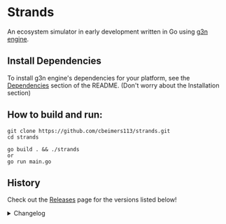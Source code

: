 # Strands
An ecosystem simulator in early development written in Go using [g3n engine](https://github.com/g3n/engine).

## Install Dependencies
To install g3n engine's dependencies for your platform, see the [Dependencies](https://github.com/g3n/engine#dependencies) section of the README. (Don't worry about the Installation section)

## How to build and run:
```
git clone https://github.com/cbeimers113/strands.git
cd strands

go build . && ./strands
or
go run main.go
```

## History

Check out the [Releases](https://github.com/cbeimers113/strands/releases) page for the versions listed below!

<details>
    <summary>Changelog</summary>

### v0.2.2 - Ambience Enhancements:
- Pipeline to automate building binaries on new release
- Add a surrounding ocean and horizon
- Notifications appear bottom up
- Render world in menu on app load
- Fix GUI scaling in menus
- Add sky & stars
- Real object highlighting instead of wireframe
- Optimize chemical quantities tracker

### v0.2.1 - Bugfixes & GUI Enhancements
- Increase GUI scale
- Improve player icon in top bar
- Maximize by default
- Fullscreen/windowed option in config
- Fix memory leak bug between opening saves
- Reset position on new sim
- Fix autosave bug/persistent plants issue
- Toggle info panel for chemical quantities in top right
- Notifications appear in bottom left
- Topbar instead of info panel
- Space & control to go vertically up and down
- Limit how far from map we can go
- Tab to play/pause

### v0.2.0 - Application & Engine Features
- Spin the camera slowly when in menu
- GUI style improvements
- Notifications
  - Notifications fade out
  - Notify when save is saved or loaded
  - Notify when new sim is created
  - Notify when save is deleted
  - Notify when config saved
  - Notify when a seed is planted
- Add logo to menu
- Button to create a fresh sim
- Save player camera position and rotation in saves
- Icon
- Embed textures for static builds
- Config file is in %APPDATA%/Roaming
- Version number tracked in .version
- Optionally save the state of the simulation to the disk between games
- Keyboard controller for typing input
- Save and load game files
- Delete a save
- Popup system
  - Prevent overwriting save (exclude autosave)
  - Notify when save can't be loaded
  - Ask if user is sure before opening/deleting a save or exiting game
- Use a nerdfont

### v0.1.0 - General Enhancements:
- Settings menu to edit config
- Configurable day length and tick speed
- Configurable mouse sensitivity and player movement
- Controls section of info screen is togglable
- Right click tile to open context menu, plant a seed from context menu
- In-game clock & day-night cycle
- Refactored Views in the gui package
- Refactor entities as Entity interface

### v0.0.8
- Refactored project structure
- New JSON-based config system
- Smoother player controls
- Golang version update to v1.21.5

### v0.0.7
- Fixes issues with water simulation
- Adds a simulation pausing feature
- Updates README

### v0.0.6
- Plants spawn at random position on tiles with variations in colour
- Rewritten entity framework
- Better "looking at" highlighting (use wireframe instead of messing with texture color)
- Tiles have fertility value between 0 and 1 that determines how likely it is to support a plant
- Fixes a bug with the hexagon mesh that impacted relative entity positioning
- Adds water to the world and basic water physics (water spreading)
- Several small minor improvements

### v0.0.5
- Adds a WAILA (what am I looking at?) section to the HUD
- Adds a framework for dynamic elements in the atmosphere (gasses and liquids, may extend to powders in future)
- Improves the GUI framework
- Removes water as a tile type
- Improved cursor

### v0.0.4
- Refines player mouse movement
- Adds a menus system
- Adds a main/pause menu, togglable with esc
- Adds an infotext panel in the top left corner (may evolve into HUD)

### v0.0.3
- This patch replaces the default orbital controller with a more intuitive custom player controller framework.

### v0.0.2
- Changes tiles to hexagons, increases the map size and quality, and makes the map 3D

### v0.0.1
- The first working version that generates a simple tilemap and allows the user to move around the world and spawn plants on tiles.

</details>